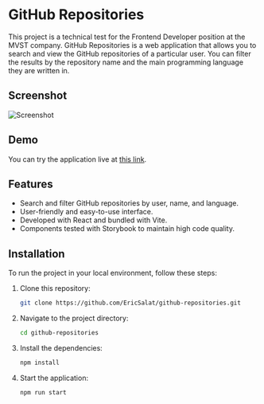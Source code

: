# GitHub Repositories

This project is a technical test for the Frontend Developer position at the MVST company. GitHub Repositories is a web application that allows you to search and view the GitHub repositories of a particular user. You can filter the results by the repository name and the main programming language they are written in.

## Screenshot

![Screenshot](path/to/image.png)

## Demo

You can try the application live at [this link](https://github-repositories-omega.vercel.app/).

## Features

- Search and filter GitHub repositories by user, name, and language.
- User-friendly and easy-to-use interface.
- Developed with React and bundled with Vite.
- Components tested with Storybook to maintain high code quality.

## Installation

To run the project in your local environment, follow these steps:

1. Clone this repository:

   ```bash
   git clone https://github.com/EricSalat/github-repositories.git

2. Navigate to the project directory:

   ```bash
   cd github-repositories
   ```

3. Install the dependencies:

   ```bash
   npm install
   ```

3. Start the application:

   ```bash
   npm run start
   ```
